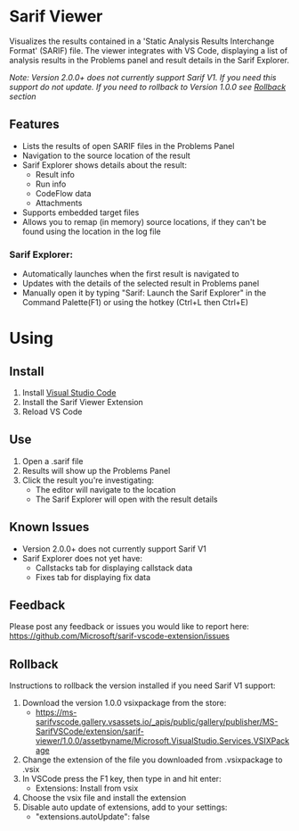 # Sarif Viewer

Visualizes the results contained in a 'Static Analysis Results Interchange Format' (SARIF) file. The viewer integrates with VS Code, displaying a list of analysis results in the Problems panel and result details in the Sarif Explorer.

*Note: Version 2.0.0+ does not currently support Sarif V1. If you need this support do not update. If you need to rollback to Version 1.0.0 see [Rollback](#rollback) section*

## Features
 * Lists the results of open SARIF files in the Problems Panel
 * Navigation to the source location of the result
 * Sarif Explorer shows details about the result:
    * Result info
    * Run info
    * CodeFlow data
    * Attachments
 * Supports embedded target files
 * Allows you to remap (in memory) source locations, if they can't be found using the location in the log file

### Sarif Explorer:
 * Automatically launches when the first result is navigated to
 * Updates with the details of the selected result in Problems panel
 * Manually open it by typing "Sarif: Launch the Sarif Explorer" in the Command Palette(F1) or using the hotkey (Ctrl+L then Ctrl+E)

# Using
## Install
1. Install [Visual Studio Code](https://code.visualstudio.com/)
2. Install the Sarif Viewer Extension
3. Reload VS Code

## Use
1. Open a .sarif file
2. Results will show up the Problems Panel
3. Click the result you're investigating:
    * The editor will navigate to the location
    * The Sarif Explorer will open with the result details

## Known Issues
 * Version 2.0.0+ does not currently support Sarif V1
 * Sarif Explorer does not yet have: 
    * Callstacks tab for displaying callstack data
    * Fixes tab for displaying fix data

## Feedback
Please post any feedback or issues you would like to report here: https://github.com/Microsoft/sarif-vscode-extension/issues

## Rollback 
Instructions to rollback the version installed if you need Sarif V1 support:
1. Download the version 1.0.0 vsixpackage from the store:
    * https://ms-sarifvscode.gallery.vsassets.io/_apis/public/gallery/publisher/MS-SarifVSCode/extension/sarif-viewer/1.0.0/assetbyname/Microsoft.VisualStudio.Services.VSIXPackage
2. Change the extension of the file you downloaded from .vsixpackage to .vsix
3. In VSCode press the F1 key, then type in and hit enter:
    * Extensions: Install from vsix 
4. Choose the vsix file and install the extension
5. Disable auto update of extensions, add to your settings:
    * "extensions.autoUpdate": false
